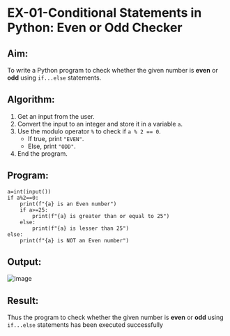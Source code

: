 # EX-01-Conditional Statements in Python: Even or Odd Checker

## Aim:
To write a Python program to check whether the given number is **even** or **odd** using `if...else` statements.

## Algorithm:
1. Get an input from the user.
2. Convert the input to an integer and store it in a variable `a`.
3. Use the modulo operator `%` to check if `a % 2 == 0`.
   - If true, print `"EVEN"`.
   - Else, print `"ODD"`.
4. End the program.

## Program:
```
a=int(input())
if a%2==0:
    print(f"{a} is an Even number")
    if a>=25:
        print(f"{a} is greater than or equal to 25")
    else:
        print(f"{a} is lesser than 25")
else:
    print(f"{a} is NOT an Even number")
```
## Output:
![image](https://github.com/user-attachments/assets/c66bfbc3-9889-48eb-a196-b194b940380b)

## Result:
Thus the program to check whether the given number is **even** or **odd** using `if...else` statements has been executed successfully
